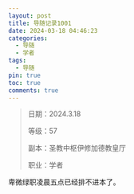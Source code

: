 ```yaml
---
layout: post
title: 导随记录1001
date: 2024-03-18 04:46:23
categories:
  - 导随
  - 学者
tags:
  - 导随
pin: true
toc: true
comments: true
---
```

> 日期：2024.3.18
>
> 等级：57
>
> 副本：圣教中枢伊修加德教皇厅
>
> 职业：学者

卑微绿职凌晨五点已经排不进本了。